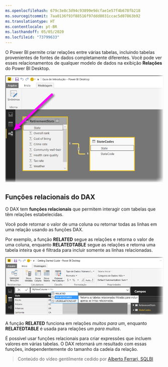 ```yaml
---
ms.openlocfilehash: 679c3e8c3d94c93899e9dcfae1e57f4b678fb218
ms.sourcegitcommit: 7aa0136f93f88516f97ddd8031ccac5d07863b92
ms.translationtype: HT
ms.contentlocale: pt-BR
ms.lasthandoff: 05/05/2020
ms.locfileid: "73799633"
---
```

O Power BI permite criar relações entre várias tabelas, incluindo tabelas provenientes de fontes de dados completamente diferentes. Você pode ver esses relacionamentos de qualquer modelo de dados na exibição **Relações** do Power BI Desktop.

![](media/7-5-table-relationships-and-dax/dax-relationships_1.png)

## <a name="dax-relational-functions"></a>Funções relacionais do DAX
O DAX tem **funções relacionais** que permitem interagir com tabelas que têm relações estabelecidas.

Você pode retornar o valor de uma coluna ou retornar todas as linhas em uma relação usando as funções DAX.

Por exemplo, a função **RELATED** segue as relações e retorna o valor de uma coluna, enquanto **RELATEDTABLE** segue as relações e retorna uma tabela inteira que é filtrada para incluir somente as linhas relacionadas.

![](media/7-5-table-relationships-and-dax/dax-relationships_2.png)

A função **RELATED** funciona em relações *muitos para um*, enquanto **RELATEDTABLE** é usada para relações *um para muitos*.

É possível usar funções relacionais para criar expressões que incluem valores em várias tabelas. O DAX retornará um resultado com essas funções, independentemente do tamanho da cadeia da relação.

> Conteúdo do vídeo gentilmente cedido por [Alberto Ferrari, SQLBI](https://www.sqlbi.com/learning-dax)
> 
> 


